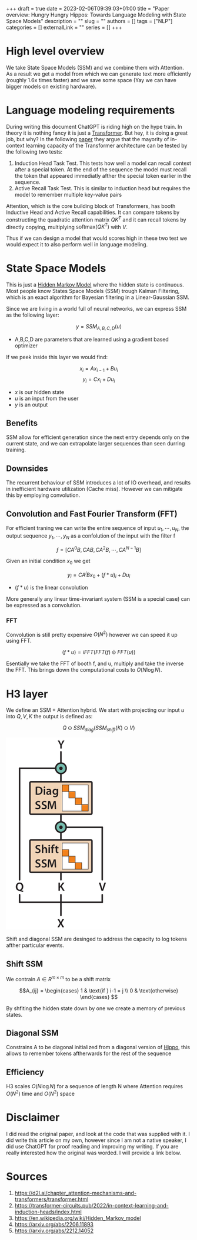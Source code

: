 +++ 
draft = true
date = 2023-02-06T09:39:03+01:00
title = "Paper overview: Hungry Hungry Hippos: Towards Language Modeling with State Space Models"
description = ""
slug = ""
authors = []
tags = ["NLP"]
categories = []
externalLink = ""
series = []
+++

# High level overview
We take State Space Models (SSM) and we combine them with Attention. As a result we get a model from which we can generate text more efficiently (roughly 1.6x times faster) and we save some space (Yay we can have bigger models on existing hardware).

# Language modeling requirements

During writing this document ChatGPT is riding high on the hype train. In theory it is nothing fancy it is just a [Transformer](https://d2l.ai/chapter_attention-mechanisms-and-transformers/transformer.html). But hey, it is doing a great job, but why? In the following [paper](https://transformer-circuits.pub/2022/in-context-learning-and-induction-heads/index.html) they argue that the mayority of in-context learning capacity of the Transformer architecture can be tested by the following two tests:

1. Induction Head Task Test. This tests how well a model can recall context after a special token. At the end of the sequence the model must recall the token that appeared immediatly afther the special token earlier in the sequence.
2. Active Recall Task Test. This is similar to induction head but requires the model to remember multiple key-value pairs

Attention, which is the core building block of Transformers, has booth Inductive Head and Active Recall capabilities. It can compare tokens by constructing the quadratic attention matrix $QK^T$ and it can recall tokens by directly copying, multiplying $\text{softmax}(QK^T)$ with $V$.

Thus if we can design a model that would scores high in these two test we would expect it to also perform well in language modeling.

# State Space Models
This is just a [Hidden Markov Model](https://en.wikipedia.org/wiki/Hidden_Markov_model) where the hidden state is continuous. Most people know States Space Models (SSM) trough Kalman Filtering, which is an exact algorithm for Bayesian filtering in a Linear-Gaussian SSM.

Since we are living in a world full of neural networks,  we can express SSM as the following layer:
  
$$y = SSM_{A,B,C,D}(u)$$
- A,B,C,D are parameters that are learned using a gradient based optimizer

If we peek inside this layer we would find:

$$x_i = Ax_{i-1} + Bu_i $$
$$y_i = Cx_i + Du_i $$

- $x$ is our hidden state
- $u$ is an input from the user
- $y$ is an output

## Benefits
SSM allow for efficient generation since the next entry depends only on the current state, and we can extrapolate larger sequences than seen durring training.

## Downsides
The recurrent behaviour of SSM introduces a lot of IO overhead, and results in inefficient hardware utilization (Cache miss). However we can mitigate this by employing convolution.

## Convolution and Fast Fourier Transform (FFT)

For efficient traning we can write the entire sequence of input $u_1, \cdots, u_N$, the output sequence $y_1, \cdots, y_N$ as a confolution of the input with the filter f

  $$f = [CA^0B, CAB, CA^2B, \cdots, CA^{N-1}B]$$

Given an initial condition $x_0$ we get

  $$y_i = CA^iBx_0 + (f*u)_i + Du_i$$
  - $(f*u)$ is the linear convolution

More generally any linear time-invariant system (SSM is a special case) can be expressed as a convolution.

### FFT
Convolution is still pretty expensive $O(N^2)$ however we can speed it up using FFT. 

$$(f * u) = iFFT(FFT(f) \odot FFT(u))$$

Esentially we take the FFT of booth f, and u, multiply and take the inverse the FFT. This brings down the computational costs to $O(N \log N)$.

# H3 layer
We define an SSM + Attention hybrid. We start with projecting our input $u$ into $Q,V,K$ the output is defined as:

$$ Q \odot SSM_{diag}(SSM_{shift}(K) \odot V)$$

![H3](/images/h3_layer.png)

Shift and diagonal SSM are desinged to address the capacity to log tokens afther particular events.

## Shift SSM
We contrain $A \in R^{m\times m}$ to be a shift matrix

  $$A_{ij} = \begin{cases} 1 & \text{if }  i-1 = j \\ 0 & \text{otherwise} \end{cases} $$

By shfiting the hidden state down by one we create a memory of previous states.

## Diagonal SSM
Constrains A to be diagonal initialized from a diagonal version of [Hippo](https://arxiv.org/abs/2206.11893), this allows to remember tokens aftherwards for the rest of the sequence

## Efficiency
H3 scales $O(N \log N)$ for a sequence of length N where Attention requires $O(N^2)$ time and $O(N^2)$ space

# Disclaimer

I did read the original paper, and look at the code that was supplied with it. I did write this article on my own, however since I am not a native speaker, I did use ChatGPT for proof reading and improving my writing. If you are really interested how the original was worded. I will provide a link below.

# Sources
1. https://d2l.ai/chapter_attention-mechanisms-and-transformers/transformer.html
2. https://transformer-circuits.pub/2022/in-context-learning-and-induction-heads/index.html
3. https://en.wikipedia.org/wiki/Hidden_Markov_model
4. https://arxiv.org/abs/2206.11893
5. https://arxiv.org/abs/2212.14052